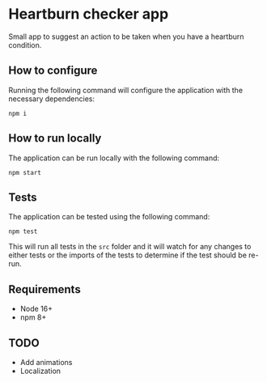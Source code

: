 # Heartburn checker app

Small app to suggest an action to be taken when you have a heartburn condition.

## How to configure

Running the following command will configure the application with the necessary dependencies:

```
npm i
```

## How to run locally

The application can be run locally with the following command:

```
npm start
```

## Tests

The application can be tested using the following command:

```
npm test
```

This will run all tests in the `src` folder and it will watch for any changes to either tests or the imports of the tests to determine if the test should be re-run.

## Requirements

- Node 16+
- npm 8+

## TODO

- Add animations
- Localization
